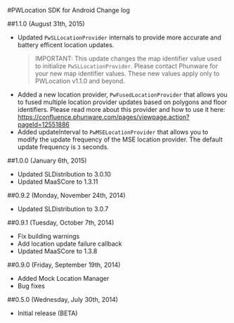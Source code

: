 #PWLocation SDK for Android Change log

##1.1.0 (August 31th, 2015)
 *  Updated `PwSLLocationProvider` internals to provide more accurate and battery efficent location updates.
    > IMPORTANT: This update changes the map identifier value used to initialize `PwSLLocationProvider`. Please contact Phunware for your new map identifier values. These new values apply only to PWLocation v1.1.0 and beyond.
 *  Added a new location provider, `PwFusedLocationProvider` that allows you to fused multiple location provider updates based on polygons and floor identifiers. Please read more about this provider and how to use it here: https://confluence.phunware.com/pages/viewpage.action?pageId=12551886
 *  Added updateInterval to `PwMSELocationProvider` that allows you to modify the update frequency of the MSE location provider. The default update frequency is `3` seconds.

##1.0.0 (January 6th, 2015)
 * Updated SLDistribution to 3.0.10
 * Updated MaaSCore to 1.3.11

##0.9.2 (Monday, November 24th, 2014)
 * Updated SLDistribution to 3.0.7

##0.9.1 (Tuesday, October 7th, 2014)
 * Fix building warnings
 * Add location update failure callback
 * Updated MaaSCore to 1.3.8

##0.9.0 (Friday, September 19th, 2014)
 * Added Mock Location Manager
 * Bug fixes

##0.5.0 (Wednesday, July 30th, 2014)
 * Initial release (BETA)
